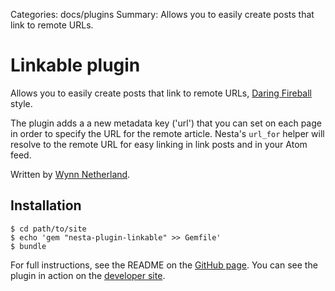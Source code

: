 Categories: docs/plugins
Summary: Allows you to easily create posts that link to remote URLs.

# Linkable plugin


Allows you to easily create posts that link to remote URLs, [Daring
Fireball][] style.

The plugin adds a a new metadata key ('url') that you can set on each
page in order to specify the URL for the remote article. Nesta's
`url_for` helper will resolve to the remote URL for easy linking in link
posts and in your Atom feed.

Written by [Wynn Netherland][].

## Installation

    $ cd path/to/site
    $ echo 'gem "nesta-plugin-linkable" >> Gemfile'
    $ bundle

For full instructions, see the README on the [GitHub page][]. You can see the plugin in action on the [developer site][].

[Wynn Netherland]: http://wynnnetherland.com
[Daring Fireball]: http://daringfireball.net
[developer site]: http://wynnnetherland.com/linked/2011092203/making-blogazine-with-nesta
[GitHub page]: https://github.com/pengwynn/nesta-plugin-linkable
